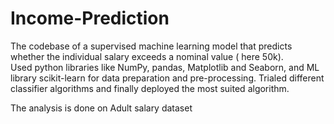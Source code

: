 # Income-Prediction

The codebase of a supervised machine learning model that predicts whether the individual salary exceeds a nominal value ( here 50k).</br> Used python libraries like NumPy, pandas, Matplotlib and Seaborn, and ML library scikit-learn for data preparation and pre-processing. 
Trialed different classifier algorithms and finally deployed the most suited algorithm.

The analysis is done on Adult salary dataset

